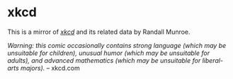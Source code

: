 <!-- SPDX-License-Identifier: CC0-1.0 -->
# xkcd

This is a mirror of [_xkcd_][1] and its related data by Randall Munroe.

_Warning: this comic occasionally contains strong language (which may be unsuitable for children), unusual humor (which may be unsuitable for adults), and advanced mathematics (which may be unsuitable for liberal-arts majors)._ – xkcd.com

[1]: https://xkcd.com
